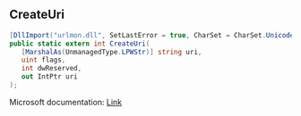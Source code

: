 ## CreateUri

```csharp
[DllImport("urlmon.dll", SetLastError = true, CharSet = CharSet.Unicode)]
public static extern int CreateUri(
   [MarshalAs(UnmanagedType.LPWStr)] string uri,
   uint flags,
   int dwReserved,
   out IntPtr uri
);
```

Microsoft documentation: [Link](https://learn.microsoft.com/en-us/previous-versions/windows/internet-explorer/ie-developer/platform-apis/ms775098(v=vs.85))
